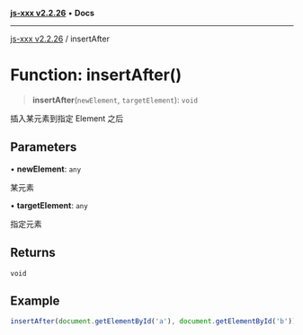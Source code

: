 [**js-xxx v2.2.26**](../README.md) • **Docs**

***

[js-xxx v2.2.26](../README.md) / insertAfter

# Function: insertAfter()

> **insertAfter**(`newElement`, `targetElement`): `void`

插入某元素到指定 Element 之后

## Parameters

• **newElement**: `any`

某元素

• **targetElement**: `any`

指定元素

## Returns

`void`

## Example

```ts
insertAfter(document.getElementById('a'), document.getElementById('b'));
```
